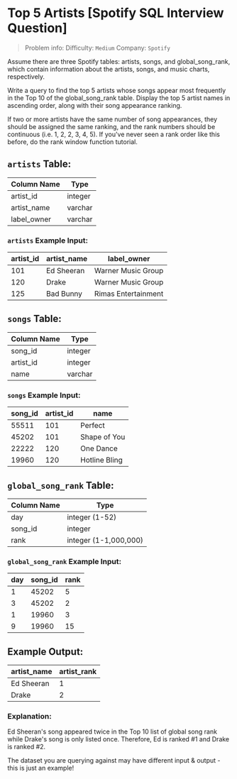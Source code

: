 # Top 5 Artists [Spotify SQL Interview Question]

> Problem info:
> Difficulty: `Medium`
> Company: `Spotify`

Assume there are three Spotify tables: artists, songs, and global_song_rank, which contain information about the artists, songs, and music charts, respectively.

Write a query to find the top 5 artists whose songs appear most frequently in the Top 10 of the global_song_rank table. Display the top 5 artist names in ascending order, along with their song appearance ranking.

If two or more artists have the same number of song appearances, they should be assigned the same ranking, and the rank numbers should be continuous (i.e. 1, 2, 2, 3, 4, 5). If you've never seen a rank order like this before, do the rank window function tutorial.

## `artists` Table:

| Column Name | Type |
| ---- | ---- |
| artist_id | integer |
| artist_name | varchar |
| label_owner | varchar |

### `artists` Example Input:

| artist_id | artist_name | label_owner |
| ---- | ---- | ---- |
| 101 | Ed Sheeran | Warner Music Group |
| 120 | Drake | Warner Music Group |
| 125 | Bad Bunny | Rimas Entertainment |

## `songs` Table:

| Column Name | Type |
| ---- | ---- |
| song_id | integer |
| artist_id | integer |
| name | varchar |

### `songs` Example Input:

| song_id | artist_id | name |
| ---- | ---- | ---- |
| 55511 | 101 | Perfect |
| 45202 | 101 | Shape of You |
| 22222 | 120 | One Dance |
| 19960 | 120 | Hotline Bling |

## `global_song_rank` Table:

| Column Name | Type |
| ---- | ---- |
| day | integer (1-52) |
| song_id | integer |
| rank | integer (1-1,000,000) |

### `global_song_rank` Example Input:

| day | song_id | rank |
| ---- | ---- | ---- |
| 1 | 45202 | 5 |
| 3 | 45202 | 2 |
| 1 | 19960 | 3 |
| 9 | 19960 | 15 |

## Example Output:

| artist_name | artist_rank |
| ---- | ---- |
| Ed Sheeran | 1 |
| Drake | 2 |

### Explanation:

Ed Sheeran's song appeared twice in the Top 10 list of global song rank while Drake's song is only listed once. Therefore, Ed is ranked #1 and Drake is ranked #2.

The dataset you are querying against may have different input & output - this is just an example!